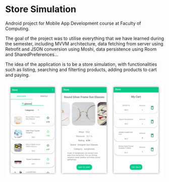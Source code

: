 # Store Simulation

Android project for Mobile App Development course at Faculty of Computing.

The goal of the project was to utilise everything that we have learned during the semester, including MVVM architecture, data fetching from server using Retrofit and JSON conversion using Moshi, data persistence using Room and SharedPreferences...

The idea of the application is to be a store simulation, with functionalities such as listing, searching and filterting products, adding products to cart and paying.

![App Example](app/screenshots/screenshots.png?raw=true "Title")

